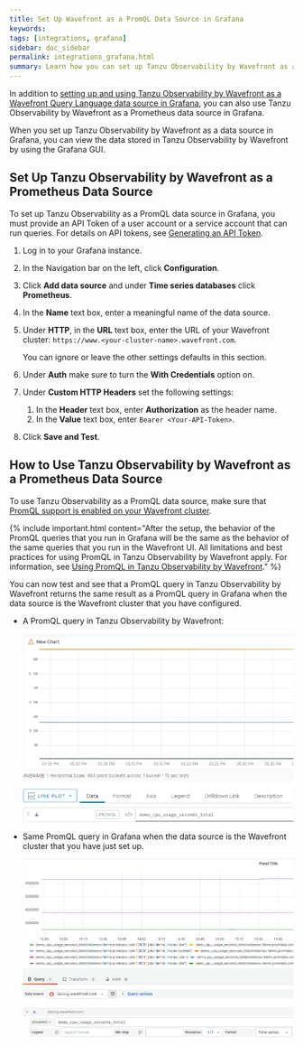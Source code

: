 ```yaml
---
title: Set Up Wavefront as a PromQL Data Source in Grafana
keywords:
tags: [integrations, grafana]
sidebar: doc_sidebar
permalink: integrations_grafana.html
summary: Learn how you can set up Tanzu Observability by Wavefront as a Prometheus data source in Grafana.
---
```


In addition to [setting up and using Tanzu Observability by Wavefront as a Wavefront Query Language data source in Grafana](grafana.html), you can also use Tanzu Observability by Wavefront as a Prometheus data source in Grafana. 

When you set up Tanzu Observability by Wavefront as a data source in Grafana, you can view the data stored in Tanzu Observability by Wavefront by using the Grafana GUI. 

## Set Up Tanzu Observability by Wavefront as a Prometheus Data Source

To set up Tanzu Observability as a PromQL data source in Grafana, you must provide an API Token of a user account or a service account that can run queries. For details on API tokens, see [Generating an API Token](https://docs.wavefront.com/wavefront_api.html#generating-an-api-token).

1. Log in to your Grafana instance.

2. In the Navigation bar on the left, click **Configuration**. 

3. Click **Add data source** and under **Time series databases** click **Prometheus**. 

4. In the **Name** text box, enter a meaningful name of the data source. 

5. Under **HTTP**, in the **URL** text box, enter the URL of your Wavefront cluster: `https://www.<your-cluster-name>.wavefront.com`.
   
   You can ignore or leave the other settings defaults in this section.
   
6. Under **Auth** make sure to turn the **With Credentials** option on.

7. Under **Custom HTTP Headers** set the following settings:
    
    1. In the **Header** text box, enter **Authorization** as the header name.
    2. In the **Value** text box, enter `Bearer <Your-API-Token>`. 
    
8. Click **Save and Test**.

## How to Use Tanzu Observability by Wavefront as a Prometheus Data Source

To use Tanzu Observability as a PromQL data source, make sure that [PromQL support is enabled on your Wavefront cluster](https://docs.wavefront.com/wavefront_prometheus.html#set-promql-organization-settings-administrator-only). 

{% include important.html content="After the setup, the behavior of the PromQL queries that you run in Grafana will be the same as the behavior of the same queries that you run in the Wavefront UI. All limitations and best practices for using PromQL in Tanzu Observability by Wavefront apply. For information, see [Using PromQL in Tanzu Observability by Wavefront](https://docs.wavefront.com/wavefront_prometheus.html)." %}

You can now test and see that a PromQL query in Tanzu Observability by Wavefront returns the same result as a PromQL query in Grafana when the data source is the Wavefront cluster that you have configured. 

* A PromQL query in Tanzu Observability by Wavefront:

   ![PromQL query in Wavefront](images/grafana-wavefront-example-promQL.png)

* Same PromQL query in Grafana when the data source is the Wavefront cluster that you have just set up.

   ![PromQL query in Grafana](images/grafana-wavefront-promQL.png)
 
 
